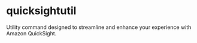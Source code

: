 # quicksightutil
Utility command designed to streamline and enhance your experience with Amazon QuickSight.
